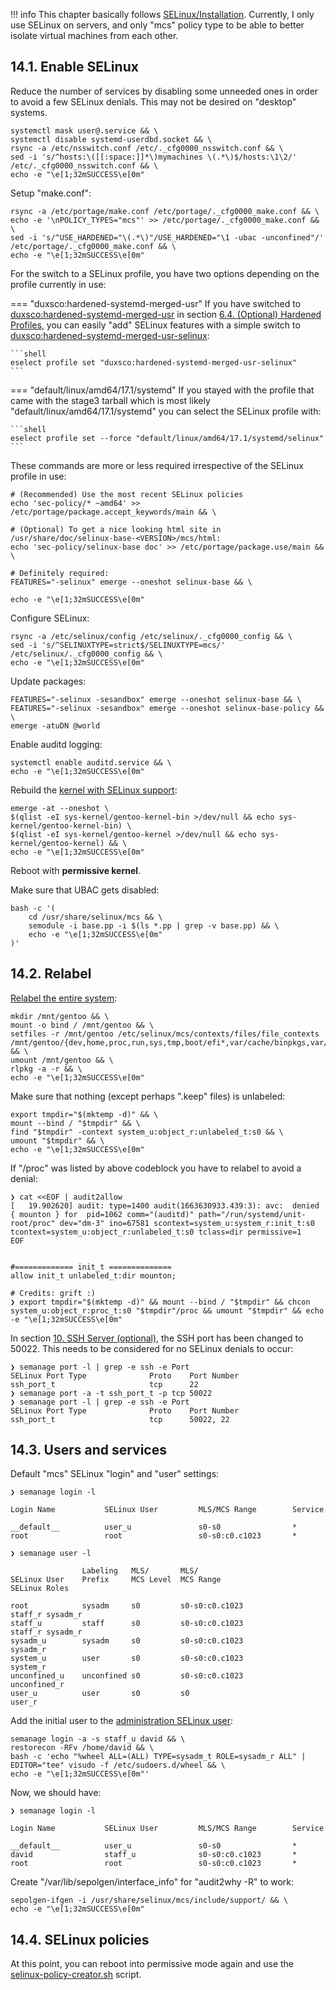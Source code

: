 !!! info
    This chapter basically follows [SELinux/Installation](https://wiki.gentoo.org/wiki/SELinux/Installation). Currently, I only use SELinux on servers, and only "mcs" policy type to be able to better isolate virtual machines from each other.

## 14.1. Enable SELinux

Reduce the number of services by disabling some unneeded ones in order to avoid a few SELinux denials. This may not be desired on "desktop" systems.

```shell hl_lines="3"
systemctl mask user@.service && \
systemctl disable systemd-userdbd.socket && \
rsync -a /etc/nsswitch.conf /etc/._cfg0000_nsswitch.conf && \
sed -i 's/^hosts:\([[:space:]]*\)mymachines \(.*\)$/hosts:\1\2/' /etc/._cfg0000_nsswitch.conf && \
echo -e "\e[1;32mSUCCESS\e[0m"
```

Setup "make.conf":

```shell hl_lines="1"
rsync -a /etc/portage/make.conf /etc/portage/._cfg0000_make.conf && \
echo -e '\nPOLICY_TYPES="mcs"' >> /etc/portage/._cfg0000_make.conf && \
sed -i 's/^USE_HARDENED="\(.*\)"/USE_HARDENED="\1 -ubac -unconfined"/' /etc/portage/._cfg0000_make.conf && \
echo -e "\e[1;32mSUCCESS\e[0m"
```

For the switch to a SELinux profile, you have two options depending on the profile currently in use:

=== "duxsco:hardened-systemd-merged-usr"
    If you have switched to [duxsco:hardened-systemd-merged-usr](https://github.com/duxsco/gentoo-installation/tree/main/overlay/duxsco/profiles/hardened-systemd-merged-usr) in section [6.4. (Optional) Hardened Profiles](/portage_setup/#64-optional-hardened-profiles), you can easily "add" SELinux features with a simple switch to [duxsco:hardened-systemd-merged-usr-selinux](https://github.com/duxsco/gentoo-installation/tree/main/overlay/duxsco/profiles/hardened-systemd-merged-usr-selinux):

    ```shell
    eselect profile set "duxsco:hardened-systemd-merged-usr-selinux"
    ```

=== "default/linux/amd64/17.1/systemd"
    If you stayed with the profile that came with the stage3 tarball which is most likely "default/linux/amd64/17.1/systemd" you can select the SELinux profile with:

    ```shell
    eselect profile set --force "default/linux/amd64/17.1/systemd/selinux"
    ```

These commands are more or less required irrespective of the SELinux profile in use:

```shell
# (Recommended) Use the most recent SELinux policies
echo 'sec-policy/* ~amd64' >> /etc/portage/package.accept_keywords/main && \

# (Optional) To get a nice looking html site in /usr/share/doc/selinux-base-<VERSION>/mcs/html:
echo 'sec-policy/selinux-base doc' >> /etc/portage/package.use/main && \

# Definitely required:
FEATURES="-selinux" emerge --oneshot selinux-base && \

echo -e "\e[1;32mSUCCESS\e[0m"
```

Configure SELinux:

```shell hl_lines="1"
rsync -a /etc/selinux/config /etc/selinux/._cfg0000_config && \
sed -i 's/^SELINUXTYPE=strict$/SELINUXTYPE=mcs/' /etc/selinux/._cfg0000_config && \
echo -e "\e[1;32mSUCCESS\e[0m"
```

Update packages:

```shell
FEATURES="-selinux -sesandbox" emerge --oneshot selinux-base && \
FEATURES="-selinux -sesandbox" emerge --oneshot selinux-base-policy && \
emerge -atuDN @world
```

Enable auditd logging:

```shell
systemctl enable auditd.service && \
echo -e "\e[1;32mSUCCESS\e[0m"
```

Rebuild the [kernel with SELinux support](https://github.com/duxsco/gentoo-installation/blob/main/bin/portage_hook_kernel#L13-L15):

```shell
emerge -at --oneshot \
$(qlist -eI sys-kernel/gentoo-kernel-bin >/dev/null && echo sys-kernel/gentoo-kernel-bin) \
$(qlist -eI sys-kernel/gentoo-kernel >/dev/null && echo sys-kernel/gentoo-kernel) && \
echo -e "\e[1;32mSUCCESS\e[0m"
```

Reboot with **permissive kernel**.

Make sure that UBAC gets disabled:

```shell
bash -c '(
    cd /usr/share/selinux/mcs && \
    semodule -i base.pp -i $(ls *.pp | grep -v base.pp) && \
    echo -e "\e[1;32mSUCCESS\e[0m"
)'
```

## 14.2. Relabel

[Relabel the entire system](https://wiki.gentoo.org/wiki/SELinux/Installation#Relabel):

```shell
mkdir /mnt/gentoo && \
mount -o bind / /mnt/gentoo && \
setfiles -r /mnt/gentoo /etc/selinux/mcs/contexts/files/file_contexts /mnt/gentoo/{dev,home,proc,run,sys,tmp,boot/efi*,var/cache/binpkgs,var/cache/distfiles,var/db/repos/gentoo,var/tmp} && \
umount /mnt/gentoo && \
rlpkg -a -r && \
echo -e "\e[1;32mSUCCESS\e[0m"
```

Make sure that nothing (except perhaps ".keep" files) is unlabeled:

```shell
export tmpdir="$(mktemp -d)" && \
mount --bind / "$tmpdir" && \
find "$tmpdir" -context system_u:object_r:unlabeled_t:s0 && \
umount "$tmpdir" && \
echo -e "\e[1;32mSUCCESS\e[0m"
```

If "/proc" was listed by above codeblock you have to relabel to avoid a denial:

```shell
❯ cat <<EOF | audit2allow
[   19.902620] audit: type=1400 audit(1663630933.439:3): avc:  denied  { mounton } for  pid=1062 comm="(auditd)" path="/run/systemd/unit-root/proc" dev="dm-3" ino=67581 scontext=system_u:system_r:init_t:s0 tcontext=system_u:object_r:unlabeled_t:s0 tclass=dir permissive=1
EOF


#============= init_t ==============
allow init_t unlabeled_t:dir mounton;

# Credits: grift :)
❯ export tmpdir="$(mktemp -d)" && mount --bind / "$tmpdir" && chcon system_u:object_r:proc_t:s0 "$tmpdir"/proc && umount "$tmpdir" && echo -e "\e[1;32mSUCCESS\e[0m"
```

In section [10. SSH Server (optional)](/ssh_server/), the SSH port has been changed to 50022. This needs to be considered for no SELinux denials to occur:

```shell
❯ semanage port -l | grep -e ssh -e Port
SELinux Port Type              Proto    Port Number
ssh_port_t                     tcp      22
❯ semanage port -a -t ssh_port_t -p tcp 50022
❯ semanage port -l | grep -e ssh -e Port
SELinux Port Type              Proto    Port Number
ssh_port_t                     tcp      50022, 22
```

## 14.3. Users and services

Default "mcs" SELinux "login" and "user" settings:

```shell
❯ semanage login -l

Login Name           SELinux User         MLS/MCS Range        Service

__default__          user_u               s0-s0                *
root                 root                 s0-s0:c0.c1023       *

❯ semanage user -l

                Labeling   MLS/       MLS/
SELinux User    Prefix     MCS Level  MCS Range                      SELinux Roles

root            sysadm     s0         s0-s0:c0.c1023                 staff_r sysadm_r
staff_u         staff      s0         s0-s0:c0.c1023                 staff_r sysadm_r
sysadm_u        sysadm     s0         s0-s0:c0.c1023                 sysadm_r
system_u        user       s0         s0-s0:c0.c1023                 system_r
unconfined_u    unconfined s0         s0-s0:c0.c1023                 unconfined_r
user_u          user       s0         s0                             user_r
```

Add the initial user to the [administration SELinux user](https://wiki.gentoo.org/wiki/SELinux/Installation#Define_the_administrator_accounts):

```shell
semanage login -a -s staff_u david && \
restorecon -RFv /home/david && \
bash -c 'echo "%wheel ALL=(ALL) TYPE=sysadm_t ROLE=sysadm_r ALL" | EDITOR="tee" visudo -f /etc/sudoers.d/wheel && \
echo -e "\e[1;32mSUCCESS\e[0m"'
```

Now, we should have:

```shell
❯ semanage login -l

Login Name           SELinux User         MLS/MCS Range        Service

__default__          user_u               s0-s0                *
david                staff_u              s0-s0:c0.c1023       *
root                 root                 s0-s0:c0.c1023       *
```

Create "/var/lib/sepolgen/interface_info" for "audit2why -R" to work:

```shell
sepolgen-ifgen -i /usr/share/selinux/mcs/include/support/ && \
echo -e "\e[1;32mSUCCESS\e[0m"
```

## 14.4. SELinux policies

At this point, you can reboot into permissive mode again and use the [selinux-policy-creator.sh](https://github.com/duxsco/selinux-policy-creator) script.
